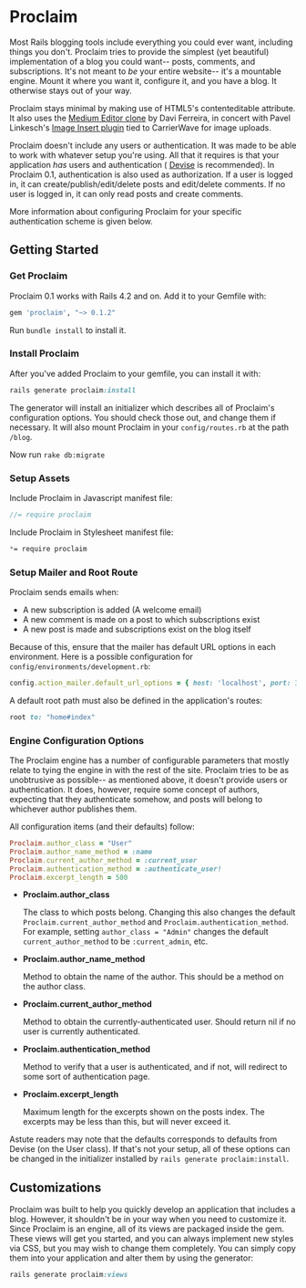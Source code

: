 # Proclaim

Most Rails blogging tools include everything you could ever want, including
things you don't. Proclaim tries to provide the simplest (yet beautiful)
implementation of a blog you could want-- posts, comments, and subscriptions.
It's not meant to *be* your entire website-- it's a mountable engine. Mount it
where you want it, configure it, and you have a blog. It otherwise stays out of
your way.

Proclaim stays minimal by making use of HTML5's contenteditable attribute. It
also uses the
[Medium Editor clone](https://github.com/daviferreira/medium-editor) by Davi
Ferreira, in concert with Pavel Linkesch's
[Image Insert plugin](https://github.com/orthes/medium-editor-insert-plugin)
tied to CarrierWave for image uploads.

Proclaim doesn't include any users or authentication. It was made to be able to
work with whatever setup you're using. All that it requires is that your
application _has_ users and authentication (
[Devise](https://github.com/plataformatec/devise) is recommended). In Proclaim
0.1, authentication is also used as authorization. If a user is logged in, it
can create/publish/edit/delete posts and edit/delete comments. If no user is
logged in, it can only read posts and create comments.

More information about configuring Proclaim for your specific authentication
scheme is given below.

## Getting Started

### Get Proclaim

Proclaim 0.1 works with Rails 4.2 and on. Add it to your Gemfile with:

```ruby
gem 'proclaim', "~> 0.1.2"
```

Run `bundle install` to install it.


### Install Proclaim

After you've added Proclaim to your gemfile, you can install it with:

```ruby
rails generate proclaim:install
```

The generator will install an initializer which describes all of Proclaim's
configuration options. You should check those out, and change them if necessary.
It will also mount Proclaim in your `config/routes.rb` at the path `/blog`.

Now run `rake db:migrate`


### Setup Assets

Include Proclaim in Javascript manifest file:

```javascript
//= require proclaim
```

Include Proclaim in Stylesheet manifest file:

```scss
*= require proclaim
```


### Setup Mailer and Root Route

Proclaim sends emails when:

- A new subscription is added (A welcome email)
- A new comment is made on a post to which subscriptions exist
- A new post is made and subscriptions exist on the blog itself

Because of this, ensure that the mailer has default URL options in each
environment. Here is a possible configuration for
`config/environments/development.rb`:

```ruby
config.action_mailer.default_url_options = { host: 'localhost', port: 3000 }
```

A default root path must also be defined in the application's routes:

```ruby
root to: "home#index"
```


### Engine Configuration Options

The Proclaim engine has a number of configurable parameters that mostly relate
to tying the engine in with the rest of the site. Proclaim tries to be as
unobtrusive as possible-- as mentioned above, it doesn't provide users or
authentication. It does, however, require some concept of authors, expecting
that they authenticate somehow, and posts will belong to whichever author
publishes them.

All configuration items (and their defaults) follow:

```ruby
Proclaim.author_class = "User"
Proclaim.author_name_method = :name
Proclaim.current_author_method = :current_user
Proclaim.authentication_method = :authenticate_user!
Proclaim.excerpt_length = 500
```

- **Proclaim.author_class**

  The class to which posts belong. Changing this also changes the default
  `Proclaim.current_author_method` and `Proclaim.authentication_method`. For
  example, setting `author_class = "Admin"` changes the default
  `current_author_method` to be `:current_admin`, etc.

- **Proclaim.author_name_method**

  Method to obtain the name of the author. This should be a method on the author
  class.

- **Proclaim.current_author_method**

  Method to obtain the currently-authenticated user. Should return nil if no
  user is currently authenticated.

- **Proclaim.authentication_method**

  Method to verify that a user is authenticated, and if not, will redirect to
  some sort of authentication page.

- **Proclaim.excerpt_length**

  Maximum length for the excerpts shown on the posts index. The excerpts may be
  less than this, but will never exceed it.

Astute readers may note that the defaults corresponds to defaults from Devise (on
the User class). If that's not your setup, all of these options can be changed
in the initializer installed by `rails generate proclaim:install`.


## Customizations

Proclaim was built to help you quickly develop an application that includes a
blog. However, it shouldn't be in your way when you need to customize it. Since
Proclaim is an engine, all of its views are packaged inside the gem. These views
will get you started, and you can always implement new styles via CSS, but you
may wish to change them completely. You can simply copy them into your
application and alter them by using the generator:

```ruby
rails generate proclaim:views
```
